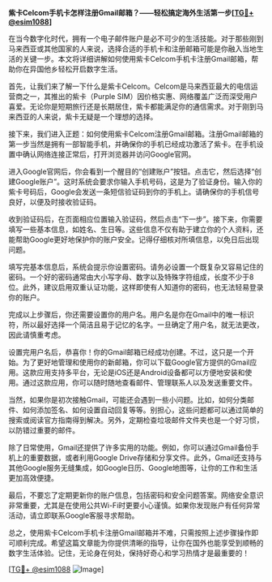 **紫卡Celcom手机卡怎样注册Gmail邮箱？——轻松搞定海外生活第一步[[TG💪+ @esim1088](https://t.me/s/esim1088)]**

在当今数字化时代，拥有一个电子邮件账户是必不可少的生活技能。对于那些刚到马来西亚或其他国家的人来说，选择合适的手机卡和注册邮箱可能是你融入当地生活的关键一步。本文将详细讲解如何使用紫卡Celcom手机卡注册Gmail邮箱，帮助你在异国他乡轻松开启数字生活。

首先，让我们来了解一下什么是紫卡Celcom。Celcom是马来西亚最大的电信运营商之一，其推出的紫卡（Purple SIM）因价格实惠、网络覆盖广泛而深受用户喜爱。无论你是短期旅行还是长期居住，紫卡都能满足你的通信需求。对于刚到马来西亚的人来说，紫卡无疑是一个理想的选择。

接下来，我们进入正题：如何使用紫卡Celcom注册Gmail邮箱。注册Gmail邮箱的第一步当然是拥有一部智能手机，并确保你的手机已经成功激活了紫卡。在手机设置中确认网络连接正常后，打开浏览器并访问Google官网。

进入Google官网后，你会看到一个醒目的“创建账户”按钮。点击它，然后选择“创建Google账户”。这时系统会要求你输入手机号码，这是为了验证身份。输入你的紫卡号码后，Google会发送一条短信验证码到你的手机上。请确保你的手机信号良好，以便及时接收验证码。

收到验证码后，在页面相应位置输入验证码，然后点击“下一步”。接下来，你需要填写一些基本信息，如姓名、生日等。这些信息不仅有助于建立你的个人资料，还能帮助Google更好地保护你的账户安全。记得仔细核对所填信息，以免日后出现问题。

填写完基本信息后，系统会提示你设置密码。请务必设置一个既复杂又容易记住的密码。一个好的密码通常由大小写字母、数字以及特殊字符组成，长度不少于8位。此外，建议启用双重认证功能，这样即使有人知道你的密码，也无法轻易登录你的账户。

完成以上步骤后，你还需要设置你的用户名。用户名是你在Gmail中的唯一标识符，所以最好选择一个简洁且易于记忆的名字。一旦确定了用户名，就无法更改，因此请慎重考虑。

设置完用户名后，恭喜你！你的Gmail邮箱已经成功创建。不过，这只是一个开始。为了更好地管理和使用你的新邮箱，你可以下载Google官方提供的Gmail应用。这款应用支持多平台，无论是iOS还是Android设备都可以方便地安装和使用。通过这款应用，你可以随时随地查看邮件、管理联系人以及发送重要文件。

当然，如果你是初次接触Gmail，可能还会遇到一些小问题。比如，如何分类邮件、如何添加签名、如何设置自动回复等等。别担心，这些问题都可以通过简单的搜索或阅读官方指南得到解决。另外，定期检查垃圾邮件文件夹也是一个好习惯，以防错过重要的邮件。

除了日常使用，Gmail还提供了许多实用的功能。例如，你可以通过Gmail备份手机上的重要数据，或者利用Google Drive存储和分享文件。此外，Gmail还支持与其他Google服务无缝集成，如Google日历、Google地图等，让你的工作和生活更加高效便捷。

最后，不要忘了定期更新你的账户信息，包括密码和安全问题答案。网络安全意识非常重要，尤其是在使用公共Wi-Fi时更要小心谨慎。如果你发现账户有任何异常活动，请立即联系Google客服寻求帮助。

总之，使用紫卡Celcom手机卡注册Gmail邮箱并不难，只需按照上述步骤操作即可顺利完成。希望这篇文章能为你提供清晰的指导，让你在国外也能享受到顺畅的数字生活体验。记住，无论身在何处，保持好奇心和学习热情才是最重要的！

[[TG💪+ @esim1088](https://t.me/s/esim1088) ![Image](https://i.postimg.cc/4NQfJmqS/Snipaste-2025-05-13-00-14-12.png)]